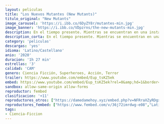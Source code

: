 ```yaml
---
layout: peliculas
title: "Los Nuevos Mutantes (New Mutants)"
titulo_original: "New Mutants"
image_carousel: 'https://i.ibb.co/6DyZY8r/mutantes-min.jpg'
image_banner: 'https://i.ibb.co/VDpzrns/the-new-mutants-min.jpg'
description: En el tiempo presente. Mientras se encuentran en una instalación secreta en contra de su voluntad, un grupo de jóvenes mutantes descubren sus poderosas habilidades. Allí, la doctora Cecilia Reyes (Alice Braga), quien trabaja en la institución secreta del Gobierno donde los jóvenes están encerrados, les estudia y analiza para descubrir su poder para poder curarles. Los mutantes Wolfsbane (Maisie Williams), Magik (Anya Taylor-Joy), Cannonball (Charlie Heaton), Sunspot (Henry Zaga) y Mirage (Blu Hunt) deberán luchar contra sus miedos, sus poderes y los peligros que les rodean. Juntos, su objetivo será escapar de sus pecados pasados y salvarse a sí mismos. Esta adaptación de los cómics de Marvel, que expande el universo X-Men, supone el salto a la gran pantalla de los Nuevos Mutantes.
description_corta: En el tiempo presente. Mientras se encuentran en una instalación secreta en contra de su voluntad, un grupo de jóvenes mutantes descubren sus poderosas habilidades. Allí, la doctora Cecilia Reyes (Alice Braga)...
category: 'peliculas'
descargas: 'yes'
idioma: 'Latino/Castellano'
anio: '2020'
duracion: '1h 27 min'
estrellas: '3'
calidad: 'CAM'
genero: Ciencia Ficción, Superheroes, Acción, Terror
trailer: https://www.youtube.com/embed/Eup_tsKZ5ek
embed: https://www.youtube.com/embed/Eup_tsKZ5ek?rel=0&amp;hd=1&border=0&wmode=opaque&enablejsapi=1&modestbranding=1&controls=1&showinfo=1
sandbox: allow-same-origin allow-forms
reproductor: fembed
clasificacion: '+11'
reproductores_otros: ["https://damedamehoy.xyz/embed.php?v=NFRraXZyRDgxbDlVZU5jbzdmRzFCckNxU0diRUhIN3JrOXFwOEFXMGduYz0=","Latino","https://damedamehoy.xyz/embed.php?v=VWRkWUQya2dwcDRJZkkwOHNmNVZ5S1U4ZTk2elBaL3FNS0hLSmhXQW8xQT0=","Castellano"]
reproductores_fembed: ["https://www.fembed.com/v/36j72imrdwg-e08","Latino","https://feurl.com/v/x45k7u52x-5p24z","Castellano"]
tags:
- Ciencia-Ficcion
---
```



 








